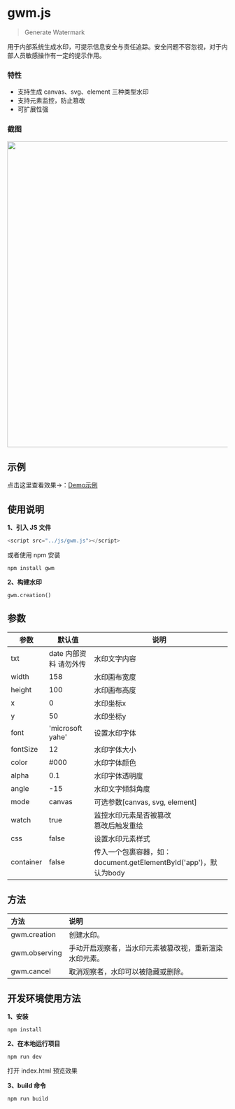 # gwm.js

> Generate Watermark

用于内部系统生成水印，可提示信息安全与责任追踪。安全问题不容忽视，对于内部人员敏感操作有一定的提示作用。

### 特性
+ 支持生成 canvas、svg、element 三种类型水印
+ 支持元素监控，防止篡改
+ 可扩展性强

### 截图
<p align="center"><img src="https://raw.githubusercontent.com/loadchange/gwm/master/images/demo.png" width="700"></p>

## 示例
点击这里查看效果→：[Demo示例](https://loadchange.github.io/gwm/index.html)


## 使用说明
**1、引入 JS 文件**
```javascript
<script src="../js/gwm.js"></script>
```
或者使用 npm 安装
```
npm install gwm
```

**2、构建水印**
```
gwm.creation()
```

## 参数
<table>
    <thead>
        <tr>
            <th>参数</th>
            <th>默认值</th>
            <th>说明</th>
        </tr>                           
    </thead>
    <tbody>
        <tr>
            <td>txt</td>
            <td>date 内部资料 请勿外传</td>
            <td>水印文字内容</td>
        </tr>
        <tr>
            <td>width</td>
            <td>158</td>
            <td>水印画布宽度</td>
        </tr>
        <tr>
            <td>height</td>
            <td>100</td>
            <td>水印画布高度</td>
        </tr>
        <tr>
            <td>x</td>
            <td>0</td>
            <td>水印坐标x</td>
        </tr>
        <tr>
            <td>y</td>
            <td>50</td>
            <td>水印坐标y</td>
        </tr>
        <tr>
            <td>font</td>
            <td>'microsoft yahe'</td>
            <td>设置水印字体</td>
        </tr>
        <tr>
            <td>fontSize</td>
            <td>12</td>
            <td>水印字体大小</td>
        </tr>
        <tr>
            <td>color</td>
            <td>#000</td>
            <td>水印字体颜色</td>
        </tr>
        <tr>
            <td>alpha</td>
            <td>0.1</td>
            <td>水印字体透明度</td>
        </tr>
        <tr>
            <td>angle</td>
            <td>-15</td>
            <td>水印文字倾斜角度</td>
        </tr>
        <tr>
            <td>mode</td>
            <td>canvas</td>
            <td>可选参数[canvas, svg, element]</td>
        </tr>
        <tr>
            <td>watch</td>
            <td>true</td>
            <td>监控水印元素是否被篡改<br>篡改后触发重绘</td>
        </tr>
        <tr>
            <td>css</td>
            <td>false</td>
            <td>设置水印元素样式</td>
        </tr>
        <tr>
            <td>container</td>
            <td>false</td>
            <td>传入一个包裹容器，如：document.getElementById('app')，默认为body</td>
        </tr>
    </tbody>
</table>


## 方法
| 方法            | 说明  |
| :--------       | :----  |
| gwm.creation | 创建水印。 |
| gwm.observing | 手动开启观察者，当水印元素被篡改视，重新渲染水印元素。 |
| gwm.cancel | 取消观察者，水印可以被隐藏或删除。 |


## 开发环境使用方法
**1、安装**
```
npm install
```

**2、在本地运行项目**
```
npm run dev
```
打开 index.html 预览效果

**3、build 命令**
```
npm run build
```
